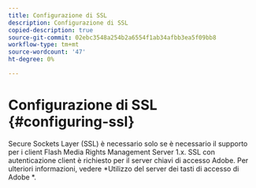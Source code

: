 ```yaml
---
title: Configurazione di SSL
description: Configurazione di SSL
copied-description: true
source-git-commit: 02ebc3548a254b2a6554f1ab34afbb3ea5f09bb8
workflow-type: tm+mt
source-wordcount: '47'
ht-degree: 0%

---
```


# Configurazione di SSL {#configuring-ssl}

Secure Sockets Layer (SSL) è necessario solo se è necessario il supporto per i client Flash Media Rights Management Server 1.x. SSL con autenticazione client è richiesto per il server chiavi di accesso Adobe. Per ulteriori informazioni, vedere *Utilizzo del server dei tasti di accesso di Adobe *.
